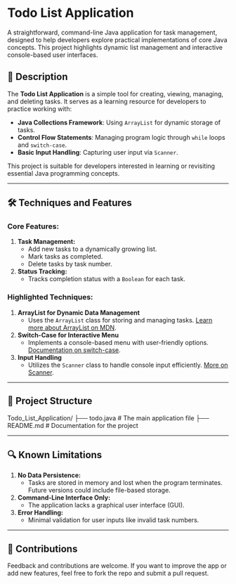# Todo List Application

A straightforward, command-line Java application for task management, designed to help developers explore practical implementations of core Java concepts. This project highlights dynamic list management and interactive console-based user interfaces.

## 📜 Description

The **Todo List Application** is a simple tool for creating, viewing, managing, and deleting tasks. It serves as a learning resource for developers to practice working with:
- **Java Collections Framework**: Using `ArrayList` for dynamic storage of tasks.
- **Control Flow Statements**: Managing program logic through `while` loops and `switch-case`.
- **Basic Input Handling**: Capturing user input via `Scanner`.

This project is suitable for developers interested in learning or revisiting essential Java programming concepts.

---

## 🛠 Techniques and Features

### **Core Features:**
1. **Task Management:**
   - Add new tasks to a dynamically growing list.
   - Mark tasks as completed.
   - Delete tasks by task number.
2. **Status Tracking:**
   - Tracks completion status with a `Boolean` for each task.

### **Highlighted Techniques:**
1. **ArrayList for Dynamic Data Management**
   - Uses the `ArrayList` class for storing and managing tasks. [Learn more about ArrayList on MDN](https://docs.oracle.com/javase/8/docs/api/java/util/ArrayList.html).
2. **Switch-Case for Interactive Menu**
   - Implements a console-based menu with user-friendly options. [Documentation on switch-case](https://docs.oracle.com/javase/tutorial/java/nutsandbolts/switch.html).
3. **Input Handling**
   - Utilizes the `Scanner` class to handle console input efficiently. [More on Scanner](https://docs.oracle.com/javase/8/docs/api/java/util/Scanner.html).

---

## 📂 Project Structure

Todo_List_Application/
├── todo.java            # The main application file
├── README.md            # Documentation for the project

---

## 🔍 Known Limitations

1. **No Data Persistence:**
   - Tasks are stored in memory and lost when the program terminates. Future versions could include file-based storage.
2. **Command-Line Interface Only:**
   - The application lacks a graphical user interface (GUI).
3. **Error Handling:**
   - Minimal validation for user inputs like invalid task numbers.

---

## 📎 Contributions

Feedback and contributions are welcome. If you want to improve the app or add new features, feel free to fork the repo and submit a pull request.

